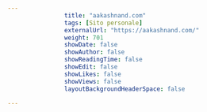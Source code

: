 ---
                title: "aakashnand.com"
                tags: [Sito personale]
                externalUrl: "https://aakashnand.com/"
                weight: 701
                showDate: false
                showAuthor: false
                showReadingTime: false
                showEdit: false
                showLikes: false
                showViews: false
                layoutBackgroundHeaderSpace: false
                ---

